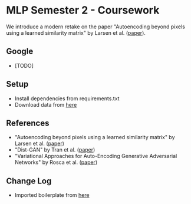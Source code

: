 # MLP Semester 2 - Coursework
We introduce a modern retake on the paper "Autoencoding beyond pixels using a learned similarity matrix" by Larsen et al. ([paper](https://arxiv.org/abs/1512.09300)).

## Google 
- [TODO]

## Setup
- Install dependencies from requirements.txt
- Download data from [here](http://tamaraberg.com/faceDataset/)

## References
- "Autoencoding beyond pixels using a learned similarity matrix" by Larsen et al. ([paper](https://arxiv.org/abs/1512.09300))
- "Dist-GAN" by Tran et al. ([paper](http://openaccess.thecvf.com/content_ECCV_2018/papers/Ngoc-Trung_Tran_Generative_Adversarial_Autoencoder_ECCV_2018_paper.pdf))
- "Variational Approaches for Auto-Encoding Generative Adversarial Networks" by Rosca et al. ([paper](https://arxiv.org/abs/1706.04987))

## Change Log
- Imported boilerplate from [here](https://github.com/unmeg/pytorch-boilerplate)
